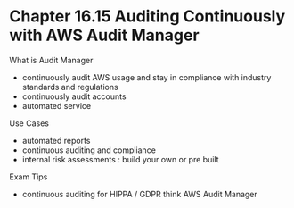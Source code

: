 # Chapter 16.15 Auditing Continuously with AWS Audit Manager

What is Audit Manager
- continuously audit AWS usage and stay in compliance with industry standards and regulations
- continuously audit accounts
- automated service

Use Cases
- automated reports
- continuous auditing and compliance
- internal risk assessments : build your own or pre built

Exam Tips
- continuous auditing for HIPPA / GDPR think AWS Audit Manager